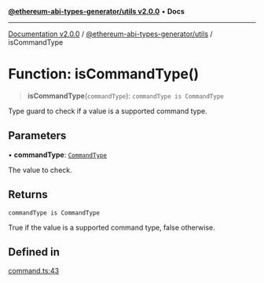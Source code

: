 [**@ethereum-abi-types-generator/utils v2.0.0**](../README.md) • **Docs**

***

[Documentation v2.0.0](../../../packages.md) / [@ethereum-abi-types-generator/utils](../README.md) / isCommandType

# Function: isCommandType()

> **isCommandType**(`commandType`): `commandType is CommandType`

Type guard to check if a value is a supported command type.

## Parameters

• **commandType**: [`CommandType`](../../types/type-aliases/CommandType.md)

The value to check.

## Returns

`commandType is CommandType`

True if the value is a supported command type, false otherwise.

## Defined in

[command.ts:43](https://github.com/niZmosis/ethereum-abi-types-generator/blob/34014c6ac1a58a7622fbd21e7421270aae38bf36/packages/utils/src/command.ts#L43)
